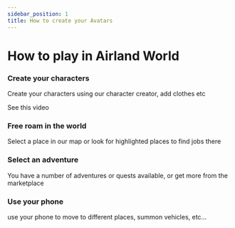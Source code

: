 ```yaml
---
sidebar_position: 1
title: How to create your Avatars
---
```


# How to play in Airland World


### Create your characters
Create your characters using our character creator, add clothes etc

See this video



### Free roam in the world
Select a place in our map or look for highlighted places to find jobs there

### Select an adventure
You have a number of adventures or quests available, or get more from the marketplace

### Use your phone
use your phone to move to different places, summon vehicles, etc...




